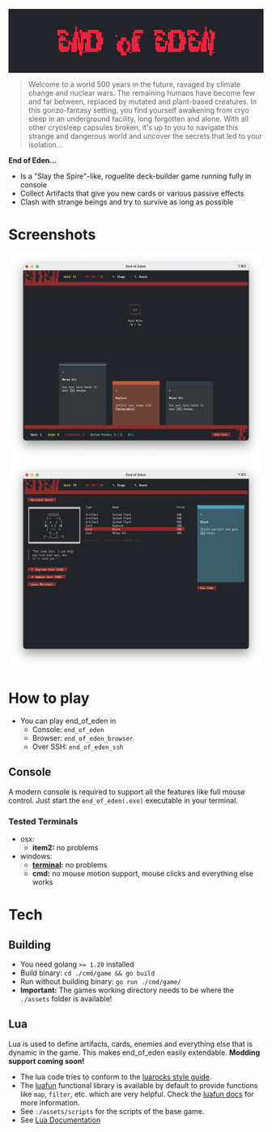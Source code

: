 <p align="center">
  <img align="center" src="./github/header.png" />
</p>

> Welcome to a world 500 years in the future, ravaged by climate change and nuclear wars. The remaining humans have become few and far between, replaced by mutated and plant-based creatures. In this gonzo-fantasy setting, you find yourself awakening from cryo sleep in an underground facility, long forgotten and alone. With all other cryosleep capsules broken, it's up to you to navigate this strange and dangerous world and uncover the secrets that led to your isolation...

**End of Eden...**
- Is a "Slay the Spire"-like, roguelite deck-builder game running fully in console
- Collect Artifacts that give you new cards or various passive effects
- Clash with strange beings and try to survive as long as possible


# Screenshots

![Screenshot](./github/screenshot.png)
![Screenshot](./github/screenshot_merchant.png)


# How to play

- You can play end_of_eden in
  - Console: ``end_of_eden``
  - Browser: ``end_of_eden_browser``
  - Over SSH: ``end_of_eden_ssh``

## Console

A modern console is required to support all the features like full mouse control. Just start the  ``end_of_eden(.exe)`` executable in your terminal.

### Tested Terminals

- osx: 
  - **item2:** no problems
- windows: 
  - **[terminal](https://github.com/microsoft/terminal):** no problems
  - **cmd:** no mouse motion support, mouse clicks and everything else works

# Tech

## Building

- You need golang ``>= 1.20`` installed
- Build binary: ``cd ./cmd/game && go build``
- Run without building binary: ``go run ./cmd/game/``
- **Important:** The games working directory needs to be where the ``./assets`` folder is available!

## Lua

Lua is used to define artifacts, cards, enemies and everything else that is dynamic in the game. This makes end_of_eden easily extendable. **Modding support coming soon!**

- The lua code tries to conform to the [luarocks style guide](https://github.com/luarocks/lua-style-guide).
- The [luafun](https://github.com/luafun/luafun) functional library is available by default to provide functions like ``map``, ``filter``, etc. which are very helpful. Check the [luafun docs](https://luafun.github.io/index.html) for more information.
- See ``./assets/scripts`` for the scripts of the base game.
- See [Lua Documentation](docs/LUA_DOCS.md)

